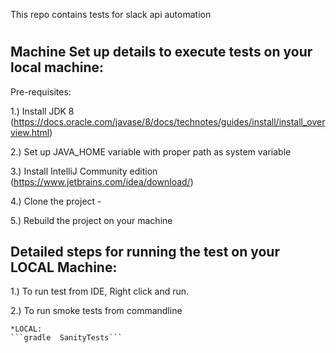 This repo contains tests for slack api automation


#
Machine Set up details to execute tests on your local machine:
--------------------------------------------------------------
Pre-requisites:

1.) Install JDK 8 (https://docs.oracle.com/javase/8/docs/technotes/guides/install/install_overview.html)

2.) Set up JAVA_HOME variable with proper path as system variable

3.) Install IntelliJ Community edition (https://www.jetbrains.com/idea/download/)

4.) Clone the project - 

5.) Rebuild the project on your machine


Detailed steps for running the test on your LOCAL Machine:
----------------------------------------------------------

1.) To run test from IDE, Right click and run.

2.) To run smoke tests from commandline
    
    
    *LOCAL:
    ```gradle  SanityTests```
